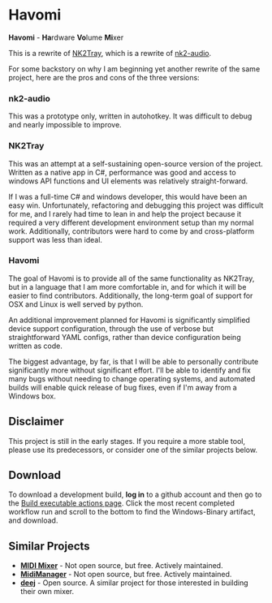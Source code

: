 # Havomi
**Havomi** - **Ha**rdware **Vo**lume **Mi**xer

This is a rewrite of [NK2Tray](https://github.com/ho0ber/nk2tray), which is a rewrite of [nk2-audio](https://github.com/ho0ber/nk2-audio).

For some backstory on why I am beginning yet another rewrite of the same project, here are the pros and cons of the three versions:

### nk2-audio
This was a prototype only, written in autohotkey. It was difficult to debug and nearly impossible to improve.

### NK2Tray
This was an attempt at a self-sustaining open-source version of the project. Written as a native app in C#, performance was good and access to windows API functions and UI elements was relatively straight-forward.

If I was a full-time C# and windows developer, this would have been an easy win. Unfortunately, refactoring and debugging this project was difficult for me, and I rarely had time to lean in and help the project because it required a very different development environment setup than my normal work. Additionally, contributors were hard to come by and cross-platform support was less than ideal.

### Havomi
The goal of Havomi is to provide all of the same functionality as NK2Tray, but in a language that I am more comfortable in, and for which it will be easier to find contributors. Additionally, the long-term goal of support for OSX and Linux is well served by python.

An additional improvement planned for Havomi is significantly simplified device support configuration, through the use of verbose but straightforward YAML configs, rather than device configuration being written as code.

The biggest advantage, by far, is that I will be able to personally contribute significantly more without significant effort. I'll be able to identify and fix many bugs without needing to change operating systems, and automated builds will enable quick release of bug fixes, even if I'm away from a Windows box.

## Disclaimer
This project is still in the early stages. If you require a more stable tool, please use its predecessors, or consider one of the similar projects below.

## Download
To download a development build, **log in** to a github account and then go to the [Build executable actions page](https://github.com/ho0ber/havomi/actions/workflows/build.yml). Click the most recent completed workflow run and scroll to the bottom to find the Windows-Binary artifact, and download.

## Similar Projects
* [**MIDI Mixer**](https://www.midi-mixer.com/) - Not open source, but free. Actively maintained.
* [**MidiManager**](https://jitse-ten-hove.itch.io/midimanager) - Not open source, but free. Actively maintained.
* [**deej**](https://github.com/omriharel/deej) - Open source. A similar project for those interested in building their own mixer.
